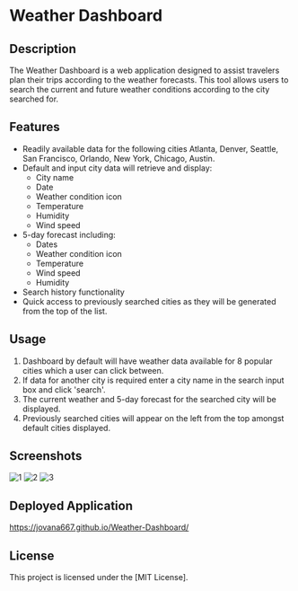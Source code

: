 # Weather Dashboard

## Description

The Weather Dashboard is a web application designed to assist travelers plan their trips according to the weather forecasts. This tool allows users to search the current and future weather conditions according to the city searched for.  

## Features

- Readily available data for the following cities Atlanta, Denver, Seattle, San Francisco, Orlando, New York, Chicago, Austin.
- Default and input city data will retrieve and display:
  - City name
  - Date
  - Weather condition icon
  - Temperature
  - Humidity
  - Wind speed
- 5-day forecast including:
  - Dates
  - Weather condition icon
  - Temperature
  - Wind speed
  - Humidity
- Search history functionality
- Quick access to previously searched cities as they will be generated from the top of the list.


## Usage

1. Dashboard by default will have weather data available for 8 popular cities which a user can click between.
2. If data for another city is required enter a city name in the search input box and click 'search'.
3. The current weather and 5-day forecast for the searched city will be displayed.
4. Previously searched cities will appear on the left from the top amongst default cities displayed.


## Screenshots

![1](https://github.com/user-attachments/assets/459ac234-b2ec-43be-95a1-5162801b2d1a)
![2](https://github.com/user-attachments/assets/3cd45416-99b0-441a-90d7-a826a10517bf)
![3](https://github.com/user-attachments/assets/5c90f8f1-9b0d-49ce-af6f-0c34574ee676)


## Deployed Application

https://jovana667.github.io/Weather-Dashboard/

## License

This project is licensed under the [MIT License].
